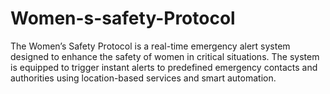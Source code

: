 # Women-s-safety-Protocol
The Women’s Safety Protocol is a real-time emergency alert system designed to enhance the safety of women in critical situations. The system is equipped to trigger instant alerts to predefined emergency contacts and authorities using location-based services and smart automation.
